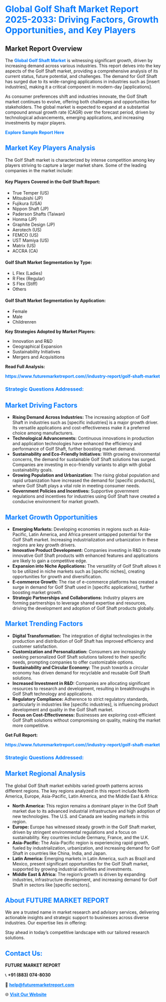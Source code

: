 <h1 style="color: #007BFF;">Global Golf Shaft Market Report 2025-2033: Driving Factors, Growth Opportunities, and Key Players</h1>

<section id="overview">
<h2>Market Report Overview</h2>
<p>The <a href="https://www.futuremarketreport.com//industry-report/golf-shaft-market" style="color: #007BFF; text-decoration: none;"><strong>Global Golf Shaft Market</strong></a> is witnessing significant growth, driven by increasing demand across various industries. This report delves into the key aspects of the Golf Shaft market, providing a comprehensive analysis of its current status, future potential, and challenges. The demand for Golf Shaft has surged due to its wide-ranging applications in industries such as [insert industries], making it a critical component in modern-day [applications].</p>
<p>As consumer preferences shift and industries innovate, the Golf Shaft market continues to evolve, offering both challenges and opportunities for stakeholders. The global market is expected to expand at a substantial compound annual growth rate (CAGR) over the forecast period, driven by technological advancements, emerging applications, and increasing investments by major players.</p>
</section>

<section id="overview">
<p><a href="https://www.futuremarketreport.com//request-sample/reportId=57053" style="color: #007BFF; text-decoration: none;"><strong>Explore Sample Report Here</strong></a></p>
</section>

<section id="key-players">
<h2 style="color: #007BFF;">Market Key Players Analysis</h2>
<p>The Golf Shaft market is characterized by intense competition among key players striving to capture a larger market share. Some of the leading companies in the market include:</p>
<h4>Key Players Covered in the Golf Shaft Report:</h4>
<ul><li>True Temper (US)</li><li>Mitsubishi (JP)</li><li>Fujikura (USA)</li><li>Nippon Shaft (JP)</li><li>Paderson Shafts (Taiwan)</li><li>Honma (JP)</li><li>Graphite Design (JP)</li><li>Aerotech (US)</li><li>FEMCO (US)</li><li>UST Mamiya (US)</li><li>Matrix (US)</li><li>ACCRA (CA)</li></ul>
<h4>Golf Shaft Market Segmentation by Type:</h4>
<ul><li>L Flex (Ladies)</li><li>R Flex (Regular)</li><li>S Flex (Stiff)</li><li>Others</li></ul>

<h4>Golf Shaft Market Segmentation by Application:</h4>
<ul><li>Female</li><li>Male</li><li>Childrenren</li></ul>
<p><strong>Key Strategies Adopted by Market Players:</strong></p>
<ul>
<li>Innovation and R&D</li>
<li>Geographical Expansion</li>
<li>Sustainability Initiatives</li>
<li>Mergers and Acquisitions</li>
</ul>
</section>

<section>
<p><strong>Read Full Analysis: </strong></p><a href="https://www.futuremarketreport.com//industry-report/golf-shaft-market" style="color: #007BFF; text-decoration: none;"><strong>https://www.futuremarketreport.com//industry-report/golf-shaft-market</strong></a>
<h3 style="color: #007BFF;">Strategic Questions Addressed:</h3>
</section>

<section id="driving-factors">
<h2 style="color: #007BFF;">Market Driving Factors</h2>
<ul>
<li><strong>Rising Demand Across Industries:</strong> The increasing adoption of Golf Shaft in industries such as [specific industries] is a major growth driver. Its versatile applications and cost-effectiveness make it a preferred choice among manufacturers.</li>
<li><strong>Technological Advancements:</strong> Continuous innovations in production and application technologies have enhanced the efficiency and performance of Golf Shaft, further boosting market demand.</li>
<li><strong>Sustainability and Eco-Friendly Initiatives:</strong> With growing environmental concerns, the demand for sustainable Golf Shaft solutions has surged. Companies are investing in eco-friendly variants to align with global sustainability goals.</li>
<li><strong>Growing Population and Urbanization:</strong> The rising global population and rapid urbanization have increased the demand for [specific products], where Golf Shaft plays a vital role in meeting consumer needs.</li>
<li><strong>Government Policies and Incentives:</strong> Supportive government regulations and incentives for industries using Golf Shaft have created a conducive environment for market growth.</li>
</ul>
</section>

<section id="growth-opportunities">
<h2 style="color: #007BFF;">Market Growth Opportunities</h2>
<ul>
<li><strong>Emerging Markets:</strong> Developing economies in regions such as Asia-Pacific, Latin America, and Africa present untapped potential for the Golf Shaft market. Increasing industrialization and urbanization in these regions are key growth drivers.</li>
<li><strong>Innovative Product Development:</strong> Companies investing in R&D to create innovative Golf Shaft products with enhanced features and applications are likely to gain a competitive edge.</li>
<li><strong>Expansion into Niche Applications:</strong> The versatility of Golf Shaft allows it to be utilized in niche markets such as [specific niches], creating opportunities for growth and diversification.</li>
<li><strong>E-commerce Growth:</strong> The rise of e-commerce platforms has created a surge in demand for Golf Shaft used in [specific applications], further boosting market growth.</li>
<li><strong>Strategic Partnerships and Collaborations:</strong> Industry players are forming partnerships to leverage shared expertise and resources, driving the development and adoption of Golf Shaft products globally.</li>
</ul>
</section>

<section id="trending-factors">
<h2 style="color: #007BFF;">Market Trending Factors</h2>
<ul>
<li><strong>Digital Transformation:</strong> The integration of digital technologies in the production and distribution of Golf Shaft has improved efficiency and customer satisfaction.</li>
<li><strong>Customization and Personalization:</strong> Consumers are increasingly seeking personalized Golf Shaft solutions tailored to their specific needs, prompting companies to offer customizable options.</li>
<li><strong>Sustainability and Circular Economy:</strong> The push towards a circular economy has driven demand for recyclable and reusable Golf Shaft solutions.</li>
<li><strong>Increased Investment in R&D:</strong> Companies are allocating significant resources to research and development, resulting in breakthroughs in Golf Shaft technology and applications.</li>
<li><strong>Regulatory Compliance:</strong> Adherence to strict regulatory standards, particularly in industries like [specific industries], is influencing product development and quality in the Golf Shaft market.</li>
<li><strong>Focus on Cost-Effectiveness:</strong> Businesses are exploring cost-efficient Golf Shaft solutions without compromising on quality, making the market more competitive.</li>
</ul>
</section>

<section>
<p><strong>Get Full Report: </strong></p><a href="https://www.futuremarketreport.com//industry-report/golf-shaft-market" style="color: #007BFF; text-decoration: none;"><strong>https://www.futuremarketreport.com//industry-report/golf-shaft-market</strong></a>
<h3 style="color: #007BFF;">Strategic Questions Addressed:</h3>
</section>


<section id="regional-analysis">
<h2 style="color: #007BFF;">Market Regional Analysis</h2>
<p>The global Golf Shaft market exhibits varied growth patterns across different regions. The key regions analyzed in this report include North America, Europe, Asia-Pacific, Latin America, and the Middle East & Africa:</p>
<ul>
<li><strong>North America:</strong> This region remains a dominant player in the Golf Shaft market due to its advanced industrial infrastructure and high adoption of new technologies. The U.S. and Canada are leading markets in this region.</li>
<li><strong>Europe:</strong> Europe has witnessed steady growth in the Golf Shaft market, driven by stringent environmental regulations and a focus on sustainability. Key countries include Germany, France, and the U.K.</li>
<li><strong>Asia-Pacific:</strong> The Asia-Pacific region is experiencing rapid growth, fueled by industrialization, urbanization, and increasing demand for Golf Shaft in countries like China, India, and Japan.</li>
<li><strong>Latin America:</strong> Emerging markets in Latin America, such as Brazil and Mexico, present significant opportunities for the Golf Shaft market, supported by growing industrial activities and investments.</li>
<li><strong>Middle East & Africa:</strong> The region’s growth is driven by expanding industries, infrastructure development, and increasing demand for Golf Shaft in sectors like [specific sectors].</li>
</ul>
</section>

<footer>
<h2 style="color: #007BFF;">About FUTURE MARKET REPORT</h2>
<p>We are a trusted name in market research and advisory services, delivering actionable insights and strategic support to businesses across diverse industries. Our expertise lies in offering:</p>

<p>Stay ahead in today’s competitive landscape with our tailored research solutions.</p>

<h2 style="color: #007BFF;">Contact Us:</h2>
<p><strong>FUTURE MARKET REPORT</strong></p>
<p>📞 <strong>+91 (883) 074-8030</strong></p>
<p>📧 <strong><a href="mailto:help@futuremarketreport.com" style="color: #007BFF;">help@futuremarketreport.com</a></strong></p>
<p>🌐 <strong><a href="https://www.futuremarketreport.com/" style="color: #007BFF;">Visit Our Website</a></strong></p>
</footer>
